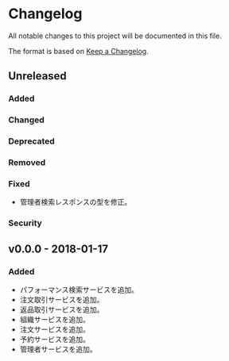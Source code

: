 # Changelog
All notable changes to this project will be documented in this file.

The format is based on [Keep a Changelog](http://keepachangelog.com/).

## Unreleased
### Added

### Changed

### Deprecated

### Removed

### Fixed
- 管理者検索レスポンスの型を修正。

### Security


## v0.0.0 - 2018-01-17
### Added
- パフォーマンス検索サービスを追加。
- 注文取引サービスを追加。
- 返品取引サービスを追加。
- 組織サービスを追加。
- 注文サービスを追加。
- 予約サービスを追加。
- 管理者サービスを追加。
